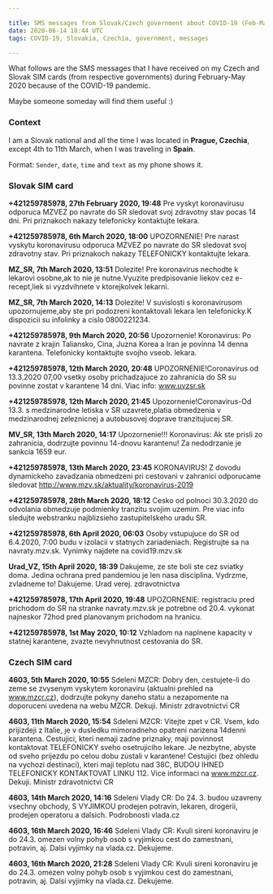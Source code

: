 ```yaml
---

title: SMS messages from Slovak/Czech government about COVID-19 (Feb-May 2020)
date: 2020-06-14 18:44 UTC
tags: COVID-19, Slovakia, Czechia, government, messages

---
```


What follows are the SMS messages that I have received on my Czech and Slovak SIM cards (from respective governments) during February-May 2020 because of the COVID-19 pandemic.

Maybe someone someday will find them useful :)

### Context

I am a Slovak national and all the time I was located in **Prague, Czechia**, except 4th to 11th March, when I was traveling in **Spain**.

Format: `Sender`, `date`, `time` and `text` as my phone shows it.

### Slovak SIM card

**+421259785978, 27th February 2020, 19:48**
Pre vyskyt koronavirusu odporuca MZVEZ po navrate do SR sledovat svoj zdravotny stav pocas 14 dni. Pri priznakoch nakazy telefonicky kontaktujte lekara.

**+421259785978, 6th March 2020, 18:00**
UPOZORNENIE! Pre narast vyskytu koronavirusu odporuca MZVEZ po navrate do SR sledovat svoj zdravotny stav. Pri priznakoch nakazy TELEFONICKY kontaktujte lekara.

**MZ_SR, 7th March 2020, 13:51**
Dolezite! Pre koronavirus nechodte k lekarovi osobne,ak to nie je nutne.Vyuzite predpisovanie liekov cez e-recept,liek si vyzdvihnete v ktorejkolvek lekarni.

**MZ_SR, 7th March 2020, 14:13**
Dolezite! V suvislosti s koronavirusom upozornujeme,aby ste pri podozreni kontaktovali lekara len telefonicky.K dispozicii su infolinky a cislo 0800221234.

**+421259785978, 9th March 2020, 20:56**
Upozornenie! Koronavirus: Po navrate z krajin Taliansko, Cina, Juzna Korea a Iran je povinna 14 denna karantena. Telefonicky kontaktujte svojho vseob. lekara.

**+421259785978, 12th March 2020, 20:48**
UPOZORNENIE!Coronavirus   od 13.3.2020 07,00 vsetky osoby prichadzajuce zo zahranicia do SR su povinne zostat v karantene 14 dni. Viac info: www.uvzsr.sk

**+421259785978, 12th March 2020, 21:45**
Upozornenie!Coronavirus-Od 13.3. s  medzinarodne letiska v SR uzavrete,platia obmedzenia v medzinarodnej zeleznicnej a autobusovej doprave tranzitujucej SR.

**MV_SR, 13th March 2020, 14:17**
Upozornenie!!! Koronavirus: Ak ste prisli zo zahranicia, dodrzujte povinnu 14-dnovu karantenu! Za nedodrzanie je sankcia 1659 eur.

**+421259785978, 13th March 2020, 23:45**
KORONAVIRUS! Z dovodu dynamickeho zavadzania obmedzeni pri cestovani v zahranici odporucame sledovat http://www.mzv.sk/aktuality/koronavirus-2019

**+421259785978, 28th March 2020, 18:12**
Cesko od polnoci 30.3.2020 do odvolania obmedzuje podmienky tranzitu svojim uzemim. Pre viac info sledujte webstranku najblizsieho zastupitelskeho uradu SR.

**+421259785978, 6th April 2020, 06:03**
Osoby vstupujuce do SR od 6.4.2020, 7:00 budu v izolacii v statnych zariadeniach. Registrujte sa na navraty.mzv.sk. Vynimky najdete na covid19.mzv.sk

**Urad_VZ, 15th April 2020, 18:39**
Dakujeme, ze ste boli ste cez sviatky doma. Jedina ochrana pred pandemiou je len nasa disciplina. Vydrzme, zvladneme to! Dakujeme. Urad verej. zdravotnictva

**+421259785978, 17th April 2020, 19:48**
UPOZORNENIE: registraciu pred prichodom do SR na stranke navraty.mzv.sk je potrebne od 20.4. vykonat najneskor 72hod pred planovanym prichodom na hranicu.

**+421259785978, 1st May 2020, 10:12**
Vzhladom na naplnene kapacity v statnej karantene, zvazte nevyhnutnost cestovania do SR.

### Czech SIM card

**4603, 5th March 2020, 10:55**
Sdeleni MZCR: Dobry den, cestujete-li do zeme se zvysenym vyskytem koronaviru (aktualni prehled na www.mzcr.cz), dodrzujte pokyny daneho statu a nezapomente na doporuceni uvedena na webu MZCR. Dekuji. Ministr zdravotnictvi CR

**4603, 11th March 2020, 15:54**
Sdeleni MZCR: Vitejte zpet v CR. Vsem, kdo prijizdeji z Italie, je v dusledku mimoradneho opatreni narizena 14denni karantena. Cestujici, kteri nemaji zadne priznaky, maji povinnost kontaktovat TELEFONICKY sveho osetrujiciho lekare. Je nezbytne, abyste od sveho prijezdu po celou dobu zustali v karantene! Cestujici (bez ohledu na vychozi destinaci), kteri maji teplotu nad 38C, BUDOU IHNED TELEFONICKY KONTAKTOVAT LINKU 112. Vice informaci na www.mzcr.cz. Dekuji. Ministr zdravotnictvi CR

**4603, 14th March 2020, 14:16**
Sdeleni Vlady CR: Do 24. 3. budou uzavreny vsechny obchody, S VYJIMKOU prodejen potravin, lekaren, drogerii, prodejen operatoru a dalsich. Podrobnosti vlada.cz

**4603, 16th March 2020, 16:46**
Sdeleni Vlady CR: Kvuli sireni koronaviru je do 24.3. omezen volny pohyb osob s vyjimkou cest do zamestnani, potravin, aj. Dalsi vyjimky na vlada.cz. Dekujeme.


**4603, 16th March 2020, 21:28**
Sdeleni Vlady CR: Kvuli sireni koronaviru je do 24.3. omezen volny pohyb osob s vyjimkou cest do zamestnani, potravin, aj. Dalsi vyjimky na vlada.cz. Dekujeme.
